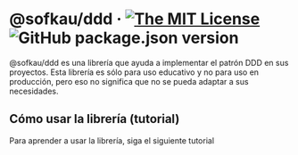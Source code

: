 # @sofkau/ddd &middot; [![The MIT License](https://img.shields.io/badge/license-MIT-blue.svg?style=flat)](https://github.com/ProfeJulianLasso/domain-driven-design-lib/blob/main/LICENSE) ![GitHub package.json version](https://img.shields.io/github/package-json/v/ProfeJulianLasso/domain-driven-design-lib)

@sofkau/ddd es una librería que ayuda a implementar el patrón DDD en sus proyectos. Esta librería es sólo para uso educativo y no para uso en producción, pero eso no significa que no se pueda adaptar a sus necesidades.

## Cómo usar la librería (tutorial)

Para aprender a usar la librería, siga el siguiente tutorial